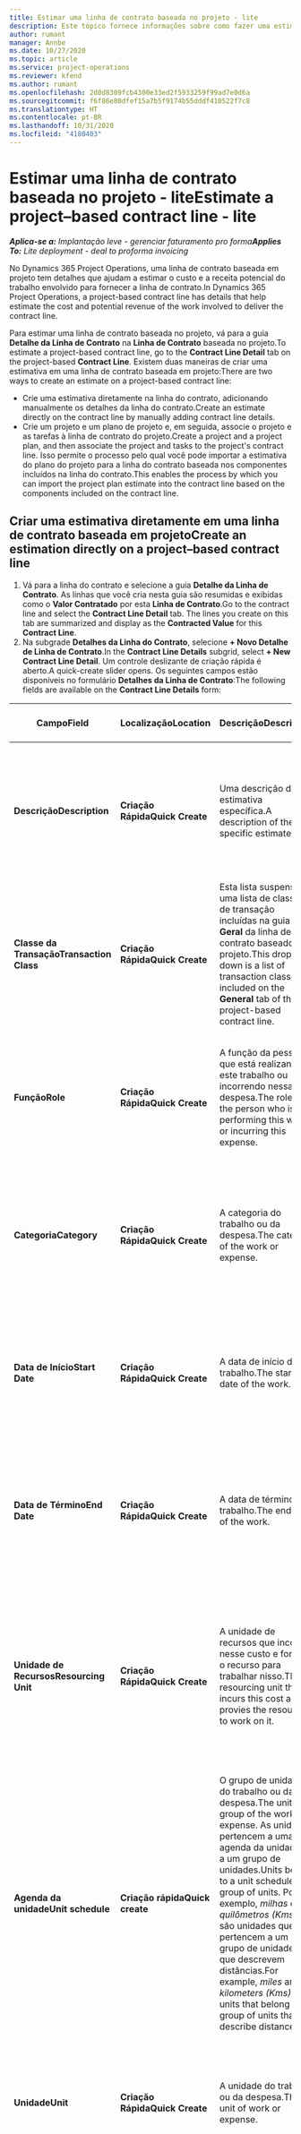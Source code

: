 ```yaml
---
title: Estimar uma linha de contrato baseada no projeto - lite
description: Este tópico fornece informações sobre como fazer uma estimativa de uma linha de contrato baseada no projeto.
author: rumant
manager: Annbe
ms.date: 10/27/2020
ms.topic: article
ms.service: project-operations
ms.reviewer: kfend
ms.author: rumant
ms.openlocfilehash: 2d0d8309fcb4300e33ed2f5933259f99ad7e0d6a
ms.sourcegitcommit: f6f86e80dfef15a7b5f9174b55dddf410522f7c8
ms.translationtype: HT
ms.contentlocale: pt-BR
ms.lasthandoff: 10/31/2020
ms.locfileid: "4180403"
---
```

# <a name="estimate-a-projectbased-contract-line---lite"></a><span data-ttu-id="781b2-103">Estimar uma linha de contrato baseada no projeto - lite</span><span class="sxs-lookup"><span data-stu-id="781b2-103">Estimate a project–based contract line - lite</span></span>

<span data-ttu-id="781b2-104">_**Aplica-se a:** Implantação leve - gerenciar faturamento pro forma_</span><span class="sxs-lookup"><span data-stu-id="781b2-104">_**Applies To:** Lite deployment - deal to proforma invoicing_</span></span>

<span data-ttu-id="781b2-105">No Dynamics 365 Project Operations, uma linha de contrato baseada em projeto tem detalhes que ajudam a estimar o custo e a receita potencial do trabalho envolvido para fornecer a linha de contrato.</span><span class="sxs-lookup"><span data-stu-id="781b2-105">In Dynamics 365 Project Operations, a project-based contract line has details that help estimate the cost and potential revenue of the work involved to deliver the contract line.</span></span>

<span data-ttu-id="781b2-106">Para estimar uma linha de contrato baseada no projeto, vá para a guia **Detalhe da Linha de Contrato** na **Linha de Contrato** baseada no projeto.</span><span class="sxs-lookup"><span data-stu-id="781b2-106">To estimate a project-based contract line, go to the **Contract Line Detail** tab on the project-based **Contract Line**.</span></span>  <span data-ttu-id="781b2-107">Existem duas maneiras de criar uma estimativa em uma linha de contrato baseada em projeto:</span><span class="sxs-lookup"><span data-stu-id="781b2-107">There are two ways to create an estimate on a project-based contract line:</span></span>

   - <span data-ttu-id="781b2-108">Crie uma estimativa diretamente na linha do contrato, adicionando manualmente os detalhes da linha do contrato.</span><span class="sxs-lookup"><span data-stu-id="781b2-108">Create an estimate directly on the contract line by manually adding contract line details.</span></span>
   - <span data-ttu-id="781b2-109">Crie um projeto e um plano de projeto e, em seguida, associe o projeto e as tarefas à linha de contrato do projeto.</span><span class="sxs-lookup"><span data-stu-id="781b2-109">Create a project and a project plan, and then associate the project and tasks to the project's contract line.</span></span> <span data-ttu-id="781b2-110">Isso permite o processo pelo qual você pode importar a estimativa do plano do projeto para a linha do contrato baseada nos componentes incluídos na linha do contrato.</span><span class="sxs-lookup"><span data-stu-id="781b2-110">This enables the process by which you can import the project plan estimate into the contract line based on the components included on the contract line.</span></span>

## <a name="create-an-estimation-directly-on-a-projectbased-contract-line"></a><span data-ttu-id="781b2-111">Criar uma estimativa diretamente em uma linha de contrato baseada em projeto</span><span class="sxs-lookup"><span data-stu-id="781b2-111">Create an estimation directly on a project–based contract line</span></span>

1. <span data-ttu-id="781b2-112">Vá para a linha do contrato e selecione a guia **Detalhe da Linha de Contrato**. As linhas que você cria nesta guia são resumidas e exibidas como o **Valor Contratado** por esta **Linha de Contrato**.</span><span class="sxs-lookup"><span data-stu-id="781b2-112">Go to the contract line and select the **Contract Line Detail** tab. The lines you create on this tab are summarized and display as the **Contracted Value** for this **Contract Line**.</span></span> 
2. <span data-ttu-id="781b2-113">Na subgrade **Detalhes da Linha do Contrato**, selecione **+ Novo Detalhe de Linha de Contrato**.</span><span class="sxs-lookup"><span data-stu-id="781b2-113">In the **Contract Line Details** subgrid, select **+ New Contract Line Detail**.</span></span> <span data-ttu-id="781b2-114">Um controle deslizante de criação rápida é aberto.</span><span class="sxs-lookup"><span data-stu-id="781b2-114">A quick-create slider opens.</span></span> <span data-ttu-id="781b2-115">Os seguintes campos estão disponíveis no formulário **Detalhes da Linha de Contrato**:</span><span class="sxs-lookup"><span data-stu-id="781b2-115">The following fields are available on the **Contract Line Details** form:</span></span>

| <span data-ttu-id="781b2-116">Campo</span><span class="sxs-lookup"><span data-stu-id="781b2-116">Field</span></span> | <span data-ttu-id="781b2-117">Localização</span><span class="sxs-lookup"><span data-stu-id="781b2-117">Location</span></span> | <span data-ttu-id="781b2-118">Descrição</span><span class="sxs-lookup"><span data-stu-id="781b2-118">Description</span></span> | <span data-ttu-id="781b2-119">Impacto a jusante</span><span class="sxs-lookup"><span data-stu-id="781b2-119">Downstream impact</span></span> |
| --- | --- | --- | --- |
| <span data-ttu-id="781b2-120">**Descrição**</span><span class="sxs-lookup"><span data-stu-id="781b2-120">**Description**</span></span> | <span data-ttu-id="781b2-121">**Criação Rápida**</span><span class="sxs-lookup"><span data-stu-id="781b2-121">**Quick Create**</span></span> | <span data-ttu-id="781b2-122">Uma descrição da estimativa específica.</span><span class="sxs-lookup"><span data-stu-id="781b2-122">A description of the specific estimate.</span></span> | <span data-ttu-id="781b2-123">Este campo assume como padrão o detalhe da linha do contrato relacionado para custos que são criados automaticamente.</span><span class="sxs-lookup"><span data-stu-id="781b2-123">This field defaults to the related contract line detail for costs that are automatically created.</span></span> |
| <span data-ttu-id="781b2-124">**Classe da Transação**</span><span class="sxs-lookup"><span data-stu-id="781b2-124">**Transaction Class**</span></span> | <span data-ttu-id="781b2-125">**Criação Rápida**</span><span class="sxs-lookup"><span data-stu-id="781b2-125">**Quick Create**</span></span> | <span data-ttu-id="781b2-126">Esta lista suspensa é uma lista de classes de transação incluídas na guia **Geral** da linha de contrato baseado em projeto.</span><span class="sxs-lookup"><span data-stu-id="781b2-126">This drop-down is a list of transaction classes included on the **General** tab of the project-based contract line.</span></span> | <span data-ttu-id="781b2-127">Este campo assume como padrão o detalhe da linha do contrato relacionado para custos que são criados automaticamente.</span><span class="sxs-lookup"><span data-stu-id="781b2-127">This field defaults to the related contract line detail for costs that are automatically created.</span></span> |
| <span data-ttu-id="781b2-128">**Função**</span><span class="sxs-lookup"><span data-stu-id="781b2-128">**Role**</span></span> | <span data-ttu-id="781b2-129">**Criação Rápida**</span><span class="sxs-lookup"><span data-stu-id="781b2-129">**Quick Create**</span></span> | <span data-ttu-id="781b2-130">A função da pessoa que está realizando este trabalho ou incorrendo nessa despesa.</span><span class="sxs-lookup"><span data-stu-id="781b2-130">The role of the person who is performing this work or incurring this expense.</span></span> | <span data-ttu-id="781b2-131">Este campo assume como padrão o detalhe da linha do contrato relacionado para custos que são criados automaticamente.</span><span class="sxs-lookup"><span data-stu-id="781b2-131">This field defaults to the related contract line detail for costs that are automatically created.</span></span> |
| <span data-ttu-id="781b2-132">**Categoria**</span><span class="sxs-lookup"><span data-stu-id="781b2-132">**Category**</span></span> | <span data-ttu-id="781b2-133">**Criação Rápida**</span><span class="sxs-lookup"><span data-stu-id="781b2-133">**Quick Create**</span></span> | <span data-ttu-id="781b2-134">A categoria do trabalho ou da despesa.</span><span class="sxs-lookup"><span data-stu-id="781b2-134">The category of the work or expense.</span></span> | <span data-ttu-id="781b2-135">Este campo assume como padrão o detalhe da linha do contrato relacionado para custos que são criados automaticamente.</span><span class="sxs-lookup"><span data-stu-id="781b2-135">This field defaults to the related contract line detail for costs that are automatically created.</span></span> |
| <span data-ttu-id="781b2-136">**Data de Início**</span><span class="sxs-lookup"><span data-stu-id="781b2-136">**Start Date**</span></span> | <span data-ttu-id="781b2-137">**Criação Rápida**</span><span class="sxs-lookup"><span data-stu-id="781b2-137">**Quick Create**</span></span> | <span data-ttu-id="781b2-138">A data de início do trabalho.</span><span class="sxs-lookup"><span data-stu-id="781b2-138">The start date of the work.</span></span> | <span data-ttu-id="781b2-139">Este campo assume como padrão o detalhe da linha do contrato relacionado para custos que são criados automaticamente.</span><span class="sxs-lookup"><span data-stu-id="781b2-139">This field defaults to the related contract line detail for costs that are automatically created.</span></span> |
| <span data-ttu-id="781b2-140">**Data de Término**</span><span class="sxs-lookup"><span data-stu-id="781b2-140">**End Date**</span></span> | <span data-ttu-id="781b2-141">**Criação Rápida**</span><span class="sxs-lookup"><span data-stu-id="781b2-141">**Quick Create**</span></span> | <span data-ttu-id="781b2-142">A data de término do trabalho.</span><span class="sxs-lookup"><span data-stu-id="781b2-142">The end date of the work.</span></span> | <span data-ttu-id="781b2-143">Este campo assume como padrão o detalhe da linha do contrato relacionado para o custo que é criado automaticamente.</span><span class="sxs-lookup"><span data-stu-id="781b2-143">This field defaults to the related contract line detail for the cost that is automatically created.</span></span> |
| <span data-ttu-id="781b2-144">**Unidade de Recursos**</span><span class="sxs-lookup"><span data-stu-id="781b2-144">**Resourcing Unit**</span></span> | <span data-ttu-id="781b2-145">**Criação Rápida**</span><span class="sxs-lookup"><span data-stu-id="781b2-145">**Quick Create**</span></span> | <span data-ttu-id="781b2-146">A unidade de recursos que incorre nesse custo e fornece o recurso para trabalhar nisso.</span><span class="sxs-lookup"><span data-stu-id="781b2-146">The resourcing unit that incurs this cost and provies the resource to work on it.</span></span> | <span data-ttu-id="781b2-147">Este campo assume como padrão o detalhe da linha do contrato relacionado para custos que são criados automaticamente.</span><span class="sxs-lookup"><span data-stu-id="781b2-147">This field defaults to the related contract line detail for costs that are automatically created.</span></span> <span data-ttu-id="781b2-148">Este campo também é usado na recuperação do preço de custo.</span><span class="sxs-lookup"><span data-stu-id="781b2-148">This field is also used in cost price retrieval.</span></span> |
| <span data-ttu-id="781b2-149">**Agenda da unidade**</span><span class="sxs-lookup"><span data-stu-id="781b2-149">**Unit schedule**</span></span> | <span data-ttu-id="781b2-150">**Criação rápida**</span><span class="sxs-lookup"><span data-stu-id="781b2-150">**Quick create**</span></span> | <span data-ttu-id="781b2-151">O grupo de unidades do trabalho ou da despesa.</span><span class="sxs-lookup"><span data-stu-id="781b2-151">The unit group of the work or expense.</span></span> <span data-ttu-id="781b2-152">As unidades pertencem a uma agenda da unidade ou a um grupo de unidades.</span><span class="sxs-lookup"><span data-stu-id="781b2-152">Units belong to a unit schedule or a group of units.</span></span> <span data-ttu-id="781b2-153">Por exemplo, *milhas* e *quilômetros (Kms)* são unidades que pertencem a um grupo de unidades que descrevem distâncias.</span><span class="sxs-lookup"><span data-stu-id="781b2-153">For example, *miles* and *kilometers (Kms)* are units that belong to a group of units that describe distance.</span></span> | <span data-ttu-id="781b2-154">Este campo assume como padrão o detalhe da linha do contrato relacionado para custos que são criados automaticamente.</span><span class="sxs-lookup"><span data-stu-id="781b2-154">This field defaults to the related contract line detail for costs that are automatically created.</span></span> |
| <span data-ttu-id="781b2-155">**Unidade**</span><span class="sxs-lookup"><span data-stu-id="781b2-155">**Unit**</span></span> | <span data-ttu-id="781b2-156">**Criação Rápida**</span><span class="sxs-lookup"><span data-stu-id="781b2-156">**Quick Create**</span></span> | <span data-ttu-id="781b2-157">A unidade do trabalho ou da despesa.</span><span class="sxs-lookup"><span data-stu-id="781b2-157">The unit of work or expense.</span></span> | <span data-ttu-id="781b2-158">Este campo assume como padrão o detalhe da linha do contrato relacionado para custos que são criados automaticamente.</span><span class="sxs-lookup"><span data-stu-id="781b2-158">This field defaults to the related contract line detail for costs that are automatically created.</span></span> |
| <span data-ttu-id="781b2-159">**Quantidade**</span><span class="sxs-lookup"><span data-stu-id="781b2-159">**Quantity**</span></span> | <span data-ttu-id="781b2-160">**Criação Rápida**</span><span class="sxs-lookup"><span data-stu-id="781b2-160">**Quick Create**</span></span> | <span data-ttu-id="781b2-161">A quantidade de trabalho ou da despesa.</span><span class="sxs-lookup"><span data-stu-id="781b2-161">The quantity of work or expense.</span></span> | <span data-ttu-id="781b2-162">Este campo assume como padrão o detalhe da linha do contrato relacionado para custos que são criados automaticamente.</span><span class="sxs-lookup"><span data-stu-id="781b2-162">This field defaults to the related contract line detail for costs that are automatically created.</span></span> |
| <span data-ttu-id="781b2-163">**Preço unitário**</span><span class="sxs-lookup"><span data-stu-id="781b2-163">**Unit price**</span></span> | <span data-ttu-id="781b2-164">**Criação Rápida**</span><span class="sxs-lookup"><span data-stu-id="781b2-164">**Quick Create**</span></span> | <span data-ttu-id="781b2-165">A taxa de cobrança da função que está realizando o trabalho ou o preço de venda da categoria de despesas.</span><span class="sxs-lookup"><span data-stu-id="781b2-165">The bill rate of the role that is performing the work or the sales price of the expense category.</span></span> <span data-ttu-id="781b2-166">Este campo é padronizado para **Hora** baseado na combinação de função e unidade de recursos na lista de preços do projeto efetiva para a data de início.</span><span class="sxs-lookup"><span data-stu-id="781b2-166">This field defaults for **Time** based on the role and resourcing unit combination on the project price list that is effective for the start date.</span></span> <span data-ttu-id="781b2-167">Para despesas, o padrão deste campo é da configuração de preço para a categoria de transação na lista de preços do projeto que é efetiva para a data de início.</span><span class="sxs-lookup"><span data-stu-id="781b2-167">For expenses, this field's default is from the price setup for the transaction category in the project price list that is effective for the start date.</span></span> <span data-ttu-id="781b2-168">Se o método de precificação da categoria de transação não for **preço por unidade**, não haverá padrão e este campo ficará em branco.</span><span class="sxs-lookup"><span data-stu-id="781b2-168">If the pricing method for the transaction category is not **price-per-unit**, there is no default, and this field is left blank.</span></span> | <span data-ttu-id="781b2-169">A taxa de custo da função que está realizando o trabalho ou o custa por unidade da categoria de despesas.</span><span class="sxs-lookup"><span data-stu-id="781b2-169">The cost rate of the role that is performing the work, or the cost per unit of the expense category.</span></span> <span data-ttu-id="781b2-170">Este campo é padronizado para **Tempo com base na função** e a combinação da unidade de recurso na linha de preço da função da lista de preços de custo anexada à unidade de contratação efetiva para a data de início.</span><span class="sxs-lookup"><span data-stu-id="781b2-170">This field defaults for **Time based on the role** and the resourcing unit combination on the role price line of the cost price list attached to the contracting unit effective for the start date.</span></span> <span data-ttu-id="781b2-171">Para despesas, o padrão deste campo é baseado na linha de preço da categoria da lista de preços de custo anexada à unidade de contratação efetiva para a data de início.</span><span class="sxs-lookup"><span data-stu-id="781b2-171">For expenses, this field's default is based on the category price line of the cost price list attached to the contracting unit that is effective for the start date.</span></span> <span data-ttu-id="781b2-172">Se o método de precificação da categoria de transação não for preço por unidade não haverá padrão e este campo ficará em branco.</span><span class="sxs-lookup"><span data-stu-id="781b2-172">If the pricing method for the transaction category is not price-per-unit, there is no default and this field is left blank.</span></span> |
| <span data-ttu-id="781b2-173">**Imposto Estimado**</span><span class="sxs-lookup"><span data-stu-id="781b2-173">**Estimated Tax**</span></span> | <span data-ttu-id="781b2-174">**Criação Rápida**</span><span class="sxs-lookup"><span data-stu-id="781b2-174">**Quick Create**</span></span> | <span data-ttu-id="781b2-175">O imposto estimado para este trabalho ou despesa, conforme inserido pelo usuário.</span><span class="sxs-lookup"><span data-stu-id="781b2-175">The estimated tax for this work or expense as input by the user.</span></span> | <span data-ttu-id="781b2-176">O imposto estimado para este trabalho ou despesa, conforme inserido pelo usuário.</span><span class="sxs-lookup"><span data-stu-id="781b2-176">The estimated tax for this work or expense as input by the user.</span></span> |
| <span data-ttu-id="781b2-177">**Valor**</span><span class="sxs-lookup"><span data-stu-id="781b2-177">**Amount**</span></span> | <span data-ttu-id="781b2-178">**Criação Rápida**</span><span class="sxs-lookup"><span data-stu-id="781b2-178">**Quick Create**</span></span> | <span data-ttu-id="781b2-179">Este valor neste campo pode ser adicionado pelo usuário se os campos **Quantidade** e **Preço** ficarem em branco.</span><span class="sxs-lookup"><span data-stu-id="781b2-179">This value in this field can be added by the user if the **Quantity** and **Price** fields are left blank.</span></span> <span data-ttu-id="781b2-180">Se **Quantidade** e **Preço** forem preenchidos, o campo **Valor** será somente para leitura e será calculado como **(Quantidade \* Preço unitário) + Imposto**.</span><span class="sxs-lookup"><span data-stu-id="781b2-180">If **Quantity** and **Price** are filled, the **Amount** field is read-only and is calculated as **(Quantity \* Unit price) + Tax**.</span></span> | &nbsp; |

## <a name="update-prices-on-contract-line-details"></a><span data-ttu-id="781b2-181">Atualizar os preços nos detalhes da linha do contrato</span><span class="sxs-lookup"><span data-stu-id="781b2-181">Update prices on contract line details</span></span>

<span data-ttu-id="781b2-182">Se você alterar os preços na lista de preços do projeto anexada ao contrato ou na lista de preços de custo da unidade de contratação, poderá atualizar os preços nos detalhes da linha do contrato individual para refletir a mudança.</span><span class="sxs-lookup"><span data-stu-id="781b2-182">If you change prices on the project price list that is attached to the contract or the cost price list of the contracting unit, you can refresh the prices on the individual contract line details to reflect the change.</span></span> <span data-ttu-id="781b2-183">Na página **Contrato**, selecione **Recalcular**.</span><span class="sxs-lookup"><span data-stu-id="781b2-183">On the **Contract** page, select **Recalculate**.</span></span> <span data-ttu-id="781b2-184">Um aviso é aberto para informá-lo de que os preços de todas as linhas do contrato neste contrato foram redefinidos.</span><span class="sxs-lookup"><span data-stu-id="781b2-184">A warning opens to inform you that prices for all contract lines on this contract are reset.</span></span> <span data-ttu-id="781b2-185">Selecione **Sim** para atualizar os preços dos detalhes da linha do contrato de vendas e custo.</span><span class="sxs-lookup"><span data-stu-id="781b2-185">Select **Yes** to refresh prices for both sales and cost contract line details.</span></span>

## <a name="access-contract-line-details-for-cost"></a><span data-ttu-id="781b2-186">Acesse os detalhes da linha do contrato para custo</span><span class="sxs-lookup"><span data-stu-id="781b2-186">Access contract line details for cost</span></span>

<span data-ttu-id="781b2-187">Na guia **Detalhes da Linha do Contrato**, selecione uma linha na grade para exibir ações na barra de ferramentas da subgrade.</span><span class="sxs-lookup"><span data-stu-id="781b2-187">On the **Contract Line Details** tab, select a row in the grid to display actions on the toolbar of the subgrid.</span></span> <span data-ttu-id="781b2-188">A primeira ação na barra de ferramentas da subgrade é **Detalhe de Custo Aberto**.</span><span class="sxs-lookup"><span data-stu-id="781b2-188">The first action on the subgrid tool bar is **Open Cost Detail**.</span></span> <span data-ttu-id="781b2-189">Para ver a taxa de custo relacionada e o valor para este detalhe da linha de contrato, selecione **Abrir Detalhes do Custo**.</span><span class="sxs-lookup"><span data-stu-id="781b2-189">To see the related cost rate and amount for this contract line detail, select **Open Cost Detail**.</span></span> 

> [!NOTE]
> <span data-ttu-id="781b2-190">Alterar a empresa de recursos, unidade de recursos, quantidade, datas, função ou valores de categoria no detalhe da linha do contrato para **Custo** também altera os valores correspondentes no detalhe da linha do contrato para **Vendas**.</span><span class="sxs-lookup"><span data-stu-id="781b2-190">Changing the resourcing company, resourcing unit, quantity, dates, role, or category values on the contract line detail for **Cost** also changes the corresponding values on the contract line detail for **Sales**.</span></span>

## <a name="currency-on-contract-line-details-for-cost-and-sales"></a><span data-ttu-id="781b2-191">Moeda nos detalhes da linha do contrato para custos e vendas</span><span class="sxs-lookup"><span data-stu-id="781b2-191">Currency on contract line details for cost and sales</span></span>

<span data-ttu-id="781b2-192">O detalhe da linha do contrato para **Vendas** define a moeda padrão da lista de preços do projeto efetiva na data de início do detalhe da linha do contrato.</span><span class="sxs-lookup"><span data-stu-id="781b2-192">The contract line detail for **Sales** sets the default currency from the project price list that is effective for the start date of the contract line detail.</span></span>

<span data-ttu-id="781b2-193">O detalhe da linha do contrato para **Custo** define a moeda padrão da lista de preços da unidade de contratação do contrato efetiva para a data de início do detalhe da linha do contrato para **Custo**.</span><span class="sxs-lookup"><span data-stu-id="781b2-193">The contract line detail for **Cost** sets the default currency from the price list of the contracting unit of the contract that is effective for the start date of the contract line detail for **Cost**.</span></span>

<span data-ttu-id="781b2-194">Os cálculos de lucratividade convertem os valores dos detalhes da linha do contrato para **Custo** e **Vendas** na moeda base do ambiente para relatar as margens reais e estimadas gerais do contrato.</span><span class="sxs-lookup"><span data-stu-id="781b2-194">Profitability calculations convert the amounts for the contract line details for **Cost** and **Sales** into the base currency of the environment to report the overall actual and estimated margins on the contract.</span></span>

> [!NOTE]
> <span data-ttu-id="781b2-195">Erros de arredondamento de moeda e margens alteradas podem ocorrer devido à falta de taxas de câmbio efetivas de data.</span><span class="sxs-lookup"><span data-stu-id="781b2-195">Currency rounding errors and changed margins could occur because of the lack of date effective exchange rates.</span></span> <span data-ttu-id="781b2-196">Use esses cálculos em contratos de projeto apenas como aproximações e não para relatórios estatutários reais ou outros relatórios que requeiram maior precisão de arredondamento e consciência da validade de data para taxas de câmbio.</span><span class="sxs-lookup"><span data-stu-id="781b2-196">Use these calculations on project contracts only as approximations and not for actual statutory or other reporting that requires higher precision of rounding and awareness of date effectivity for exchange rates.</span></span>
